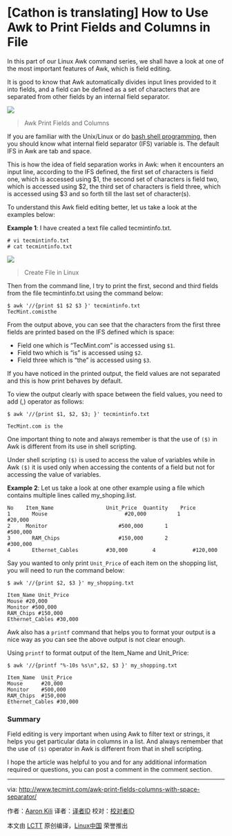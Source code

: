 [Cathon is translating]
How to Use Awk to Print Fields and Columns in File
======================================================

In this part of our Linux Awk command series, we shall have a look at one of the most important features of Awk, which is field editing.

It is good to know that Awk automatically divides input lines provided to it into fields, and a field can be defined as a set of characters that are separated from other fields by an internal field separator.

![](http://www.tecmint.com/wp-content/uploads/2016/04/Awk-Print-Fields-and-Columns.png)
>Awk Print Fields and Columns

If you are familiar with the Unix/Linux or do [bash shell programming][1], then you should know what internal field separator (IFS) variable is. The default IFS in Awk are tab and space.

This is how the idea of field separation works in Awk: when it encounters an input line, according to the IFS defined, the first set of characters is field one, which is accessed using $1, the second set of characters is field two, which is accessed using $2, the third set of characters is field three, which is accessed using $3 and so forth till the last set of character(s).

To understand this Awk field editing better, let us take a look at the examples below:

**Example 1**: I have created a text file called tecmintinfo.txt.

```
# vi tecmintinfo.txt
# cat tecmintinfo.txt
```

![](http://www.tecmint.com/wp-content/uploads/2016/04/Create-File-in-Linux.png)
>Create File in Linux

Then from the command line, I try to print the first, second and third fields from the file tecmintinfo.txt using the command below:

```
$ awk '//{print $1 $2 $3 }' tecmintinfo.txt
TecMint.comisthe
```

From the output above, you can see that the characters from the first three fields are printed based on the IFS defined which is space:

- Field one which is “TecMint.com” is accessed using `$1`.
- Field two which is “is” is accessed using `$2`.
- Field three which is “the” is accessed using `$3`.

If you have noticed in the printed output, the field values are not separated and this is how print behaves by default.

To view the output clearly with space between the field values, you need to add (,) operator as follows:

```
$ awk '//{print $1, $2, $3; }' tecmintinfo.txt

TecMint.com is the
```

One important thing to note and always remember is that the use of `($)` in Awk is different from its use in shell scripting.

Under shell scripting `($)` is used to access the value of variables while in Awk `($)` it is used only when accessing the contents of a field but not for accessing the value of variables.

**Example 2**: Let us take a look at one other example using a file which contains multiple lines called my_shoping.list.

```
No	  Item_Name		            Unit_Price	Quantity	Price
1	    Mouse			              #20,000		   1		    #20,000
2 	  Monitor			            #500,000	   1		    #500,000
3	    RAM_Chips		            #150,000	   2		    #300,000
4	    Ethernet_Cables	        #30,000		   4		    #120,000		
```

Say you wanted to only print `Unit_Price` of each item on the shopping list, you will need to run the command below:

```
$ awk '//{print $2, $3 }' my_shopping.txt 

Item_Name Unit_Price
Mouse #20,000
Monitor #500,000
RAM_Chips #150,000
Ethernet_Cables #30,000
```

Awk also has a `printf` command that helps you to format your output is a nice way as you can see the above output is not clear enough.

Using `printf` to format output of the Item_Name and Unit_Price:

```
$ awk '//{printf "%-10s %s\n",$2, $3 }' my_shopping.txt 

Item_Name  Unit_Price
Mouse      #20,000
Monitor    #500,000
RAM_Chips  #150,000
Ethernet_Cables #30,000
```

### Summary
Field editing is very important when using Awk to filter text or strings, it helps you get particular data in columns in a list. And always remember that the use of `($)` operator in Awk is different from that in shell scripting.

I hope the article was helpful to you and for any additional information required or questions, you can post a comment in the comment section.

--------------------------------------------------------------------------------

via: http://www.tecmint.com/awk-print-fields-columns-with-space-separator/

作者：[Aaron Kili][a]
译者：[译者ID](https://github.com/译者ID)
校对：[校对者ID](https://github.com/校对者ID)

本文由 [LCTT](https://github.com/LCTT/TranslateProject) 原创编译，[Linux中国](https://linux.cn/) 荣誉推出

[a]: http://www.tecmint.com/author/aaronkili/
[1]: http://www.tecmint.com/category/bash-shell/
